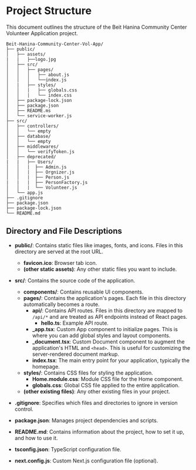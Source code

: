 # Project Structure

This document outlines the structure of the Beit Hanina Community Center Volunteer Application project.

```
Beit-Hanina-Community-Center-Vol-App/
├── public/
│   ├── assets/
|   |   ├──logo.jpg
│   ├── src/
│   │   ├── pages/
│   │   │   ├── about.js
│   │   │   └──index.js
│   |   ├── styles/
│   │   |   ├── globals.css
│   │   |   └── index.css
│   ├── package-lock.json
│   ├── package.json
│   ├── README.ms
│   └── service-worker.js
├── src/
│   ├── controllers/
│   │   └── empty
│   ├── database/
│   │   └── empty
│   ├── middlewares/
│   │   └── verifyToken.js
│   ├── deprecated/
|   |   ├── Users/
│   │   |  ├── Admin.js
│   │   |  ├── Orgnizer.js
│   │   |  ├── Person.js
|   |   |  ├── PersonFactory.js
│   │   |  └── Volunteer.js
│   └── app.js
├── .gitignore
├── package.json
├── package-lock.json
└── README.md
```

## Directory and File Descriptions

- **public/**: Contains static files like images, fonts, and icons. Files in this directory are served at the root URL.
  - **favicon.ico**: Browser tab icon.
  - **(other static assets)**: Any other static files you want to include.

- **src/**: Contains the source code of the application.
  - **components/**: Contains reusable UI components.
  - **pages/**: Contains the application's pages. Each file in this directory automatically becomes a route.
    - **api/**: Contains API routes. Files in this directory are mapped to `/api/*` and are treated as API endpoints instead of React pages.
      - **hello.ts**: Example API route.
    - **_app.tsx**: Custom App component to initialize pages. This is where you can add global styles and layout components.
    - **_document.tsx**: Custom Document component to augment the application's HTML and `<head>`. This is useful for customizing the server-rendered document markup.
    - **index.tsx**: The main entry point for your application, typically the homepage.
  - **styles/**: Contains CSS files for styling the application.
    - **Home.module.css**: Module CSS file for the Home component.
    - **globals.css**: Global CSS file applied to the entire application.
  - **(other existing files)**: Any other existing files in your project.

- **.gitignore**: Specifies which files and directories to ignore in version control.

- **package.json**: Manages project dependencies and scripts.

- **README.md**: Contains information about the project, how to set it up, and how to use it.

- **tsconfig.json**: TypeScript configuration file.

- **next.config.js**: Custom Next.js configuration file (optional).
